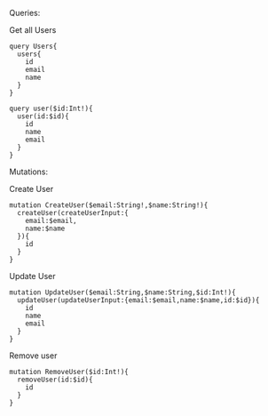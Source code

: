 Queries:

Get all Users

```
query Users{
  users{
    id
    email
    name
  }
}
```

```
query user($id:Int!){
  user(id:$id){
    id
    name
    email
  }
}
```

Mutations:

Create User

```
mutation CreateUser($email:String!,$name:String!){
  createUser(createUserInput:{
    email:$email,
    name:$name
  }){
    id
  }
}
```

Update User

```
mutation UpdateUser($email:String,$name:String,$id:Int!){
  updateUser(updateUserInput:{email:$email,name:$name,id:$id}){
  	id
    name
    email
  }
}
```

Remove user

```
mutation RemoveUser($id:Int!){
  removeUser(id:$id){
    id
  }
}
```
